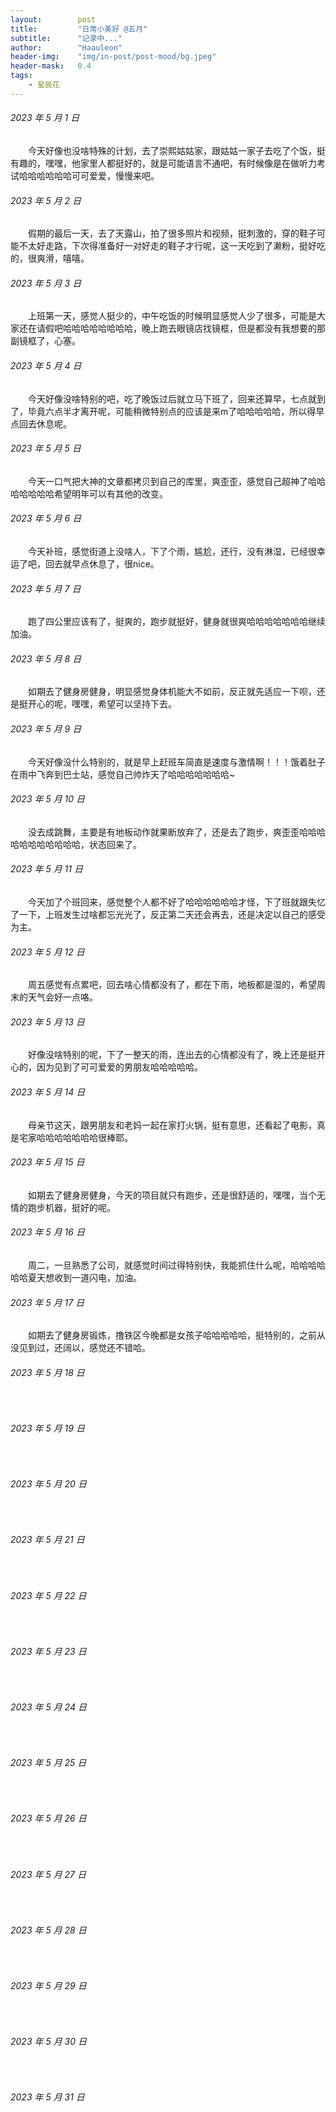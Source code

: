 ```yaml
---
layout:        post
title:         "日常小美好 @五月"
subtitle:      "记录中..."
author:        "Haauleon"
header-img:    "img/in-post/post-mood/bg.jpeg"
header-mask:   0.4
tags:
    - 星辰花
---
```


###### 2023 年 5 月 1 日
&emsp;&emsp;今天好像也没啥特殊的计划，去了崇熙姑姑家，跟姑姑一家子去吃了个饭，挺有趣的，嘿嘿，他家里人都挺好的，就是可能语言不通吧，有时候像是在做听力考试哈哈哈哈哈哈可可爱爱，慢慢来吧。

###### 2023 年 5 月 2 日
&emsp;&emsp;假期的最后一天，去了天露山，拍了很多照片和视频，挺刺激的，穿的鞋子可能不太好走路，下次得准备好一对好走的鞋子才行呢，这一天吃到了濑粉，挺好吃的，很爽滑，嘻嘻。

###### 2023 年 5 月 3 日
&emsp;&emsp;上班第一天，感觉人挺少的，中午吃饭的时候明显感觉人少了很多，可能是大家还在请假吧哈哈哈哈哈哈哈哈，晚上跑去眼镜店找镜框，但是都没有我想要的那副镜框了，心塞。

###### 2023 年 5 月 4 日
&emsp;&emsp;今天好像没啥特别的吧，吃了晚饭过后就立马下班了，回来还算早，七点就到了，毕竟六点半才离开呢，可能稍微特别点的应该是来m了哈哈哈哈哈，所以得早点回去休息呢。

###### 2023 年 5 月 5 日
&emsp;&emsp;今天一口气把大神的文章都拷贝到自己的库里，爽歪歪，感觉自己超神了哈哈哈哈哈哈哈希望明年可以有其他的改变。

###### 2023 年 5 月 6 日
&emsp;&emsp;今天补班，感觉街道上没啥人，下了个雨，尴尬，还行，没有淋湿，已经很幸运了吧，回去就早点休息了，很nice。

###### 2023 年 5 月 7 日
&emsp;&emsp;跑了四公里应该有了，挺爽的，跑步就挺好，健身就很爽哈哈哈哈哈哈哈继续加油。

###### 2023 年 5 月 8 日
&emsp;&emsp;如期去了健身房健身，明显感觉身体机能大不如前，反正就先适应一下呗，还是挺开心的呢，嘿嘿，希望可以坚持下去。

###### 2023 年 5 月 9 日
&emsp;&emsp;今天好像没什么特别的，就是早上赶班车简直是速度与激情啊！！！饿着肚子在雨中飞奔到巴士站，感觉自己帅炸天了哈哈哈哈哈哈哈~

###### 2023 年 5 月 10 日
&emsp;&emsp;没去成跳舞，主要是有地板动作就果断放弃了，还是去了跑步，爽歪歪哈哈哈哈哈哈哈哈哈哈哈，状态回来了。

###### 2023 年 5 月 11 日
&emsp;&emsp;今天加了个班回来，感觉整个人都不好了哈哈哈哈哈哈才怪，下了班就跟失忆了一下，上班发生过啥都忘光光了，反正第二天还会再去，还是决定以自己的感受为主。

###### 2023 年 5 月 12 日
&emsp;&emsp;周五感觉有点累吧，回去啥心情都没有了，都在下雨，地板都是湿的，希望周末的天气会好一点咯。

###### 2023 年 5 月 13 日
&emsp;&emsp;好像没啥特别的呢，下了一整天的雨，连出去的心情都没有了，晚上还是挺开心的，因为见到了可可爱爱的男朋友哈哈哈哈哈。

###### 2023 年 5 月 14 日
&emsp;&emsp;母亲节这天，跟男朋友和老妈一起在家打火锅，挺有意思，还看起了电影，真是宅家哈哈哈哈哈哈哈很棒耶。

###### 2023 年 5 月 15 日
&emsp;&emsp;如期去了健身房健身，今天的项目就只有跑步，还是很舒适的，嘿嘿，当个无情的跑步机器，挺好的呢。

###### 2023 年 5 月 16 日
&emsp;&emsp;周二，一旦熟悉了公司，就感觉时间过得特别快，我能抓住什么呢，哈哈哈哈哈哈夏天想收到一道闪电，加油。

###### 2023 年 5 月 17 日
&emsp;&emsp;如期去了健身房锻炼，撸铁区今晚都是女孩子哈哈哈哈哈，挺特别的，之前从没见到过，还阔以，感觉还不错哈。

###### 2023 年 5 月 18 日
&emsp;&emsp;

###### 2023 年 5 月 19 日
&emsp;&emsp;

###### 2023 年 5 月 20 日
&emsp;&emsp;

###### 2023 年 5 月 21 日
&emsp;&emsp;

###### 2023 年 5 月 22 日
&emsp;&emsp;

###### 2023 年 5 月 23 日
&emsp;&emsp;

###### 2023 年 5 月 24 日
&emsp;&emsp;

###### 2023 年 5 月 25 日
&emsp;&emsp;

###### 2023 年 5 月 26 日
&emsp;&emsp;

###### 2023 年 5 月 27 日
&emsp;&emsp;

###### 2023 年 5 月 28 日
&emsp;&emsp;

###### 2023 年 5 月 29 日
&emsp;&emsp;

###### 2023 年 5 月 30 日
&emsp;&emsp;

###### 2023 年 5 月 31 日
&emsp;&emsp;